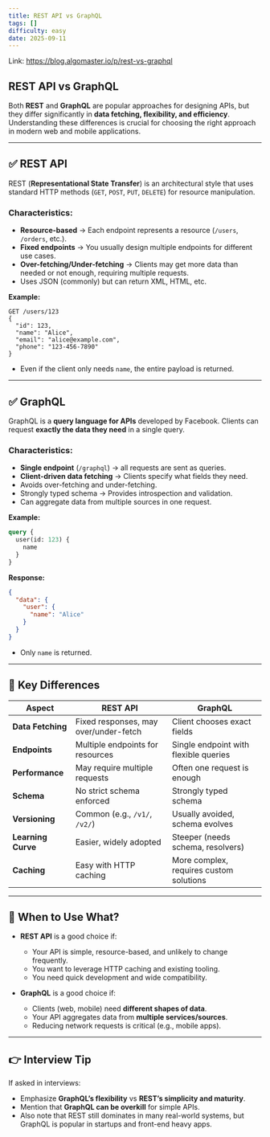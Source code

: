 ```yaml
---
title: REST API vs GraphQL
tags: []
difficulty: easy
date: 2025-09-11
---
```


Link: https://blog.algomaster.io/p/rest-vs-graphql

## REST API vs GraphQL

Both **REST** and **GraphQL** are popular approaches for designing APIs, but they differ significantly in **data fetching, flexibility, and efficiency**. Understanding these differences is crucial for choosing the right approach in modern web and mobile applications.

---

## ✅ REST API

REST (**Representational State Transfer**) is an architectural style that uses standard HTTP methods (`GET`, `POST`, `PUT`, `DELETE`) for resource manipulation.

### Characteristics:
- **Resource-based** → Each endpoint represents a resource (`/users`, `/orders`, etc.).  
- **Fixed endpoints** → You usually design multiple endpoints for different use cases.  
- **Over-fetching/Under-fetching** → Clients may get more data than needed or not enough, requiring multiple requests.  
- Uses JSON (commonly) but can return XML, HTML, etc.  

**Example:**
```http
GET /users/123
{
  "id": 123,
  "name": "Alice",
  "email": "alice@example.com",
  "phone": "123-456-7890"
}
```
- Even if the client only needs `name`, the entire payload is returned.

---

## ✅ GraphQL

GraphQL is a **query language for APIs** developed by Facebook. Clients can request **exactly the data they need** in a single query.

### Characteristics:
- **Single endpoint** (`/graphql`) → all requests are sent as queries.  
- **Client-driven data fetching** → Clients specify what fields they need.  
- Avoids over-fetching and under-fetching.  
- Strongly typed schema → Provides introspection and validation.  
- Can aggregate data from multiple sources in one request.  

**Example:**
```graphql
query {
  user(id: 123) {
    name
  }
}
```

**Response:**
```json
{
  "data": {
    "user": {
      "name": "Alice"
    }
  }
}
```
- Only `name` is returned.

---

## 🔑 Key Differences

| Aspect                | REST API                                  | GraphQL                                |
|------------------------|-------------------------------------------|-----------------------------------------|
| **Data Fetching**      | Fixed responses, may over/under-fetch     | Client chooses exact fields             |
| **Endpoints**          | Multiple endpoints for resources          | Single endpoint with flexible queries   |
| **Performance**        | May require multiple requests             | Often one request is enough             |
| **Schema**             | No strict schema enforced                 | Strongly typed schema                   |
| **Versioning**         | Common (e.g., `/v1/`, `/v2/`)             | Usually avoided, schema evolves         |
| **Learning Curve**     | Easier, widely adopted                    | Steeper (needs schema, resolvers)       |
| **Caching**            | Easy with HTTP caching                    | More complex, requires custom solutions |

---

## 📌 When to Use What?

- **REST API** is a good choice if:
  - Your API is simple, resource-based, and unlikely to change frequently.  
  - You want to leverage HTTP caching and existing tooling.  
  - You need quick development and wide compatibility.  

- **GraphQL** is a good choice if:
  - Clients (web, mobile) need **different shapes of data**.  
  - Your API aggregates data from **multiple services/sources**.  
  - Reducing network requests is critical (e.g., mobile apps).  

---

## 👉 Interview Tip

If asked in interviews:
- Emphasize **GraphQL’s flexibility** vs **REST’s simplicity and maturity**.  
- Mention that **GraphQL can be overkill** for simple APIs.  
- Also note that REST still dominates in many real-world systems, but GraphQL is popular in startups and front-end heavy apps.

